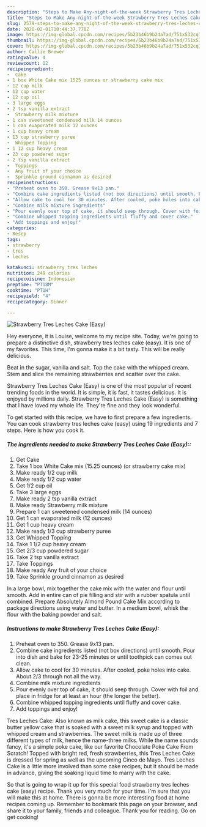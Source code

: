```yaml
---
description: "Steps to Make Any-night-of-the-week Strawberry Tres Leches Cake (Easy)"
title: "Steps to Make Any-night-of-the-week Strawberry Tres Leches Cake (Easy)"
slug: 2579-steps-to-make-any-night-of-the-week-strawberry-tres-leches-cake-easy
date: 2020-02-01T10:44:37.770Z
image: https://img-global.cpcdn.com/recipes/5b23b46b9b24a7ad/751x532cq70/strawberry-tres-leches-cake-easy-recipe-main-photo.jpg
thumbnail: https://img-global.cpcdn.com/recipes/5b23b46b9b24a7ad/751x532cq70/strawberry-tres-leches-cake-easy-recipe-main-photo.jpg
cover: https://img-global.cpcdn.com/recipes/5b23b46b9b24a7ad/751x532cq70/strawberry-tres-leches-cake-easy-recipe-main-photo.jpg
author: Callie Brewer
ratingvalue: 4
reviewcount: 12
recipeingredient:
-  Cake
- 1 box White Cake mix 1525 ounces or strawberry cake mix
- 12 cup milk
- 12 cup water
- 12 cup oil
- 3 large eggs
- 2 tsp vanilla extract
-  Strawberry milk mixture
- 1 can sweetened condensed milk 14 ounces
- 1 can evaporated milk 12 ounces
- 1 cup heavy cream
- 13 cup strawberry puree
-  Whipped Topping
- 1 12 cup heavy cream
- 23 cup powdered sugar
- 2 tsp vanilla extract
-  Toppings
-  Any fruit of your choice
-  Sprinkle ground cinnamon as desired
recipeinstructions:
- "Preheat oven to 350. Grease 9x13 pan."
- "Combine cake ingredients listed (not box directions) until smooth. Pour into dish and bake for 23-25 minutes or until toothpick can comes out clean."
- "Allow cake to cool for 30 minutes. After cooled, poke holes into cake. About 2/3 through not all the way."
- "Combine milk mixture ingredients"
- "Pour evenly over top of cake, it should seep through. Cover with foil and place in fridge for at least an hour (the longer the better)."
- "Combine whipped topping ingredients until fluffy and cover cake."
- "Add toppings and enjoy!"
categories:
- Resep
tags:
- strawberry
- tres
- leches

katakunci: strawberry tres leches
nutrition: 249 calories
recipecuisine: Indonesian
preptime: "PT18M"
cooktime: "PT1H"
recipeyield: "4"
recipecategory: Dinner

---
```



![Strawberry Tres Leches Cake (Easy)](https://img-global.cpcdn.com/recipes/5b23b46b9b24a7ad/751x532cq70/strawberry-tres-leches-cake-easy-recipe-main-photo.jpg)

Hey everyone, it is Louise, welcome to my recipe site. Today, we're going to prepare a distinctive dish, strawberry tres leches cake (easy). It is one of my favorites. This time, I'm gonna make it a bit tasty. This will be really delicious.

Beat in the sugar, vanilla and salt. Top the cake with the whipped cream. Stem and slice the remaining strawberries and scatter over the cake.

Strawberry Tres Leches Cake (Easy) is one of the most popular of recent trending foods in the world. It is simple, it is fast, it tastes delicious. It is enjoyed by millions daily. Strawberry Tres Leches Cake (Easy) is something that I have loved my whole life. They're fine and they look wonderful.


To get started with this recipe, we have to first prepare a few ingredients. You can cook strawberry tres leches cake (easy) using 19 ingredients and 7 steps. Here is how you cook it.

##### The ingredients needed to make Strawberry Tres Leches Cake (Easy)::

1. Get  Cake
1. Take 1 box White Cake mix (15.25 ounces) (or strawberry cake mix)
1. Make ready 1/2 cup milk
1. Make ready 1/2 cup water
1. Get 1/2 cup oil
1. Take 3 large eggs
1. Make ready 2 tsp vanilla extract
1. Make ready  Strawberry milk mixture
1. Prepare 1 can sweetened condensed milk (14 ounces)
1. Get 1 can evaporated milk (12 ounces)
1. Get 1 cup heavy cream
1. Make ready 1/3 cup strawberry puree
1. Get  Whipped Topping
1. Take 1 1/2 cup heavy cream
1. Get 2/3 cup powdered sugar
1. Take 2 tsp vanilla extract
1. Take  Toppings
1. Make ready  Any fruit of your choice
1. Take  Sprinkle ground cinnamon as desired


In a large bowl, mix together the cake mix with the water and flour until smooth. Add in entire can of pie filling and stir with a rubber spatula until combined. Prepare Absolutely Almond Pound Cake Mix according to package directions using water and butter. In a medium bowl, whisk the flour with the baking powder and salt. 

##### Instructions to make Strawberry Tres Leches Cake (Easy):

1. Preheat oven to 350. Grease 9x13 pan.
1. Combine cake ingredients listed (not box directions) until smooth. Pour into dish and bake for 23-25 minutes or until toothpick can comes out clean.
1. Allow cake to cool for 30 minutes. After cooled, poke holes into cake. About 2/3 through not all the way.
1. Combine milk mixture ingredients
1. Pour evenly over top of cake, it should seep through. Cover with foil and place in fridge for at least an hour (the longer the better).
1. Combine whipped topping ingredients until fluffy and cover cake.
1. Add toppings and enjoy!


Tres Leches Cake: Also known as milk cake, this sweet cake is a classic butter yellow cake that is soaked with a sweet milk syrup and topped with whipped cream and strawberries. The sweet milk is made up of three different types of milk, hence the name-three milks. While the name sounds fancy, it&#39;s a simple poke cake, like our favorite Chocolate Poke Cake From Scratch! Topped with bright red, fresh strawberries, this Tres Leches Cake is dressed for spring as well as the upcoming Cinco de Mayo. Tres Leches Cake is a little more involved than some cake recipes, but it should be made in advance, giving the soaking liquid time to marry with the cake. 

So that is going to wrap it up for this special food strawberry tres leches cake (easy) recipe. Thank you very much for your time. I'm sure that you will make this at home. There is gonna be more interesting food at home recipes coming up. Remember to bookmark this page on your browser, and share it to your family, friends and colleague. Thank you for reading. Go on get cooking!
